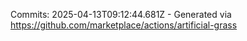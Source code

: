 Commits: 2025-04-13T09:12:44.681Z - Generated via https://github.com/marketplace/actions/artificial-grass
<br>
